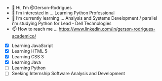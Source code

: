 - 👋 Hi, I’m @Gerson-Rodrigues
- 👀 I’m interested in ... Learning Python Professional
- 🌱 I’m currently learning ... Analysis and Systems Development / parallel i'm studying Python for Lead - Dell Technologies
- 📫 How to reach me ... https://www.linkedin.com/in/gerson-rodrigues-academico/
 - [x] Learning JavaScript
 - [x] Learning HTML 5
 - [x] Learning CSS 3 
 - [x] Learning Java
 - [ ] Learning Python
 - [ ] Seeking Internship Software Analysis and Development
<!---
Gerson-Rodrigues/Gerson-Rodrigues is a ✨ special ✨ repository because its `README.md` (this file) appears on your GitHub profile.
You can click the Preview link to take a look at your changes.
--->

